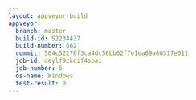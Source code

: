 ```yaml
---
layout: appveyor-build
appveyor:
  branch: master
  build-id: 52234437
  build-number: 662
  commit: 564c52276f3ca4dc56bb62f7e1ea09a80317e011
  job-id: deylf9ckdif4spai
  job-number: 5
  os-name: Windows
  test-result: 0
---
```

